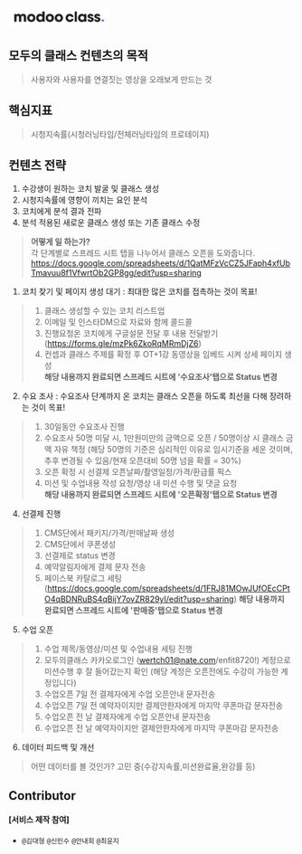 

![](../assets/image/logo1024.png)

 

## **모두의 클래스** 컨텐츠의 목적
> 사용자와 사용자를 연결짓는 영상을 오래보게 만드는 것

## **핵심지표**
> 시청지속률(시청러닝타임/전체러닝타임의 프로테이지)  

## **컨텐츠 전략**  
1. 수강생이 원하는 코치 발굴 및 클래스 생성  
1. 시청지속률에 영향이 끼치는 요인 분석  
1. 코치에게 분석 결과 전파  
1. 분석 적용된 새로운 클래스 생성 또는 기존 클래스 수정  

> **어떻게 일 하는가?**  
각 단계별로 스프레드 시트 탭을 나누어서 클래스 오픈을 도와줍니다.  
https://docs.google.com/spreadsheets/d/1QatMFzVcCZ5JFaph4xfUbTmavuu8f1VfwrtOb2GP8gg/edit?usp=sharing  

1) 코치 찾기 및 페이지 생성 대기 : 최대한 많은 코치를 접촉하는 것이 목표!  
 > 1. 클래스 생성할 수 있는 코치 리스트업  
 > 1. 이메일 및 인스타DM으로 자료와 함께 콜드콜  
 > 1. 진행요청온 코치에게 구글설문 전달 후 내용 전달받기(https://forms.gle/mzPk6ZkoRqMRmDjZ6)  
 > 1. 컨셉과 클래스 주제를 확정 후 OT+1강 동영상을 임베드 시켜 상세 페이지 생성  
**해당 내용까지 완료되면 스프레드 시트에 '수요조사'탭으로 Status 변경**
 
2) 수요 조사 : 수요조사 단계까지 온 코치는 클래스 오픈을 하도록 최선을 다해 장려하는 것이 목표!
 > 1. 30일동안 수요조사 진행
 > 1. 수요조사 50명 미달 시, 1만원미만의 금액으로 오픈 / 50명이상 시 클래스 금액 자유 책정
      (해당 50명의 기준은 심리적인 이유로 임시기준을 세운 것이며, 추후 변경될 수 있음/현재 오픈대비 50명 넘을 확률 = 30%)
 > 1. 오픈 확정 시 선결제 오픈날짜/촬영일정/가격/환급률 픽스
 > 1. 미션 및 수업내용 작성 요청/영상 내 미션 수행 및 댓글 요청  
**해당 내용까지 완료되면 스프레드 시트에 '오픈확정'탭으로 Status 변경**
 
4) 선결제 진행
 > 1. CMS단에서 패키지/가격/판매날짜 생성
 > 1. CMS단에서 쿠폰생성
 > 1. 선결제로 status 변경
 > 1. 예약알림자에게 결제 문자 전송
 > 1. 페이스북 카탈로그 세팅(https://docs.google.com/spreadsheets/d/1FRJ81MOwJUfOEcCPtO4qBDNRuBS4qBijY7ovZR829yI/edit?usp=sharing)
 **해당 내용까지 완료되면 스프레드 시트에 '판매중'탭으로 Status 변경**
 
5) 수업 오픈
 > 1. 수업 제목/동영상/미션 및 수업내용 세팅 진행
 > 1. 모두의클래스 카카오로그인 (wertch01@nate.com/enfit8720!) 계정으로 미션수행 후 잘 들어갔는지 확인
   > (해당 계정은 오픈전에도 수강이 가능한 계정입니다)
 > 1. 수업오픈 7일 전 결제자에게 수업 오픈안내 문자전송
 > 1. 수업오픈 7일 전 예약자이지만 결제안한자에게 마지막 쿠폰마감 문자전송
 > 1. 수업오픈 전 날 결제자에게 수업 오픈안내 문자전송
 > 1. 수업오픈 전 날 예약자이지만 결제안한자에게 마지막 쿠폰마감 문자전송
 
6) 데이터 피드백 및 개선  
 > 어떤 데이터를 볼 것인가? 고민 중(수강지속률,미션완료율,완강률 등)

##  Contributor 

#### [서비스 제작 참여]

-  `@김대형` `@신민수` `@안내희` `@최윤지`
